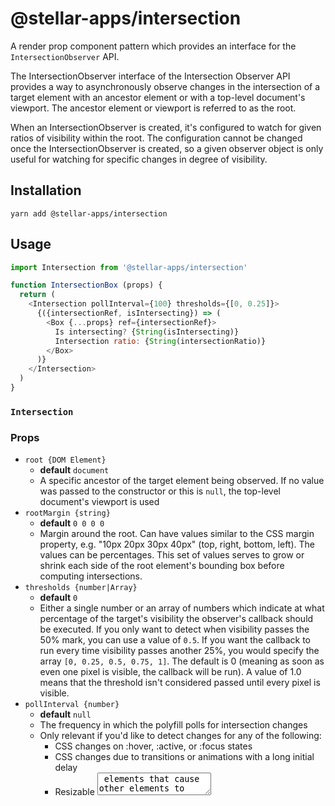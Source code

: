 # @stellar-apps/intersection
A render prop component pattern which provides an interface for the `IntersectionObserver` API.

The IntersectionObserver interface of the Intersection Observer API provides a way to asynchronously observe changes in 
the intersection of a target element with an ancestor element or with a top-level document's viewport. The ancestor 
element or viewport is referred to as the root.

When an IntersectionObserver is created, it's configured to watch for given ratios of visibility within the root. The 
configuration cannot be changed once the IntersectionObserver is created, so a given observer object is only useful for 
watching for specific changes in degree of visibility.


## Installation
`yarn add @stellar-apps/intersection`

## Usage
```js
import Intersection from '@stellar-apps/intersection'

function IntersectionBox (props) {
  return (
    <Intersection pollInterval={100} thresholds={[0, 0.25]}>
      {({intersectionRef, isIntersecting}) => (
        <Box {...props} ref={intersectionRef}>
          Is intersecting? {String(isIntersecting)}
          Intersection ratio: {String(intersectionRatio)}
        </Box>
      )}
    </Intersection>
  )
}
```

### `Intersection`

### Props
- `root {DOM Element}`
    - **default** `document`
    - A specific ancestor of the target element being observed. If no value was passed to the constructor or this is 
      `null`, the top-level document's viewport is used
- `rootMargin {string}`
    - **default** `0 0 0 0`
    - Margin around the root. Can have values similar to the CSS margin property, e.g.
      "10px 20px 30px 40px" (top, right, bottom, left). The values can be percentages. 
      This set of values serves to grow or shrink each side of the root element's bounding 
      box before computing intersections.
- `thresholds {number|Array}`
    - **default** `0`
    - Either a single number or an array of numbers which indicate at what percentage of the 
      target's visibility the observer's callback should be executed. If you only want to 
      detect when visibility passes the 50% mark, you can use a value of `0.5`. If you want the 
      callback to run every time visibility passes another 25%, you would specify the array 
      `[0, 0.25, 0.5, 0.75, 1]`. The default is 0 (meaning as soon as even one pixel is visible, 
      the callback will be run). A value of 1.0 means that the threshold isn't considered passed until 
      every pixel is visible.
- `pollInterval {number}`
    - **default** `null`
    - The frequency in which the polyfill polls for intersection changes
    - Only relevant if you'd like to detect changes for any of the following:
        - CSS changes on :hover, :active, or :focus states
        - CSS changes due to transitions or animations with a long initial delay
        - Resizable <textarea> elements that cause other elements to move around
        - Scrolling of non-document elements in browsers that don't support the event capture phase
- `disableMutationObserver {bool}`
    - **default** `false`
    - You can choose to not check for intersections when the DOM changes by setting this property to `true`

### Render props
- `intersectionRef {React.createRef}`
    - Must be provided to the element you'd like to start observing
    - `<div ref={intersectionRef}/>`
- `boundingClientRect {DOMRectReadOnly}`
    - **default** `null`
    - Returns the bounds rectangle of the target element as a  [`DOMRectReadOnly`](https://developer.mozilla.org/en-US/docs/Web/API/DOMRectReadOnly). 
      The bounds are computed as described in the documentation for [`Element.getBoundingClientRect()`](https://developer.mozilla.org/en-US/docs/Web/API/Element/getBoundingClientRect).
- `intersectionRect {DOMRectReadOnly}`
    - **default** `null`
    - Returns a [`DOMRectReadOnly`](https://developer.mozilla.org/en-US/docs/Web/API/DOMRectReadOnly) representing the 
      target's visible area
- `intersectionRatio {number}`
    - **default** `0`
    - Returns the ratio of the `intersectionRect` to the `boundingClientRect`
- `isIntersecting {bool}`
    - **default** `false`
    - A Boolean value which is `true` if the target element intersects with the intersection observer's root. If this is 
      `true`, then, the IntersectionObserverEntry describes a transition into a state of intersection; if it's `false`,
      then you know the transition is from intersecting to not-intersecting.
- `rootBounds {DOMRectReadOnly}`
    - **default** `null`
    - Returns a [`DOMRectReadOnly`](https://developer.mozilla.org/en-US/docs/Web/API/DOMRectReadOnly) for the intersection observer's root
- `target {DOMElement}`
    - **default** `null`
    - The Element whose intersection with the root changed
- `time {DOMHighResTimeStamp}`
    - **default** `null`
    - A [`DOMHighResTimeStamp`](https://developer.mozilla.org/en-US/docs/Web/API/DOMHighResTimeStamp) indicating the 
      time at which the intersection was recorded, relative to the `IntersectionObserver`'s time origin.